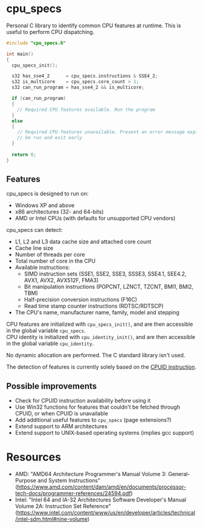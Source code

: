# cpu_specs
Personal C library to identify common CPU features at runtime. This is useful to perform CPU dispatching.

```c
#include "cpu_specs.h"

int main()
{
  cpu_specs_init();

  s32 has_sse4_2      = cpu_specs.instructions & SSE4_2;
  s32 is_multicore    = cpu_specs.core_count > 1;
  s32 can_run_program = has_sse4_2 && is_multicore;

  if (can_run_program)
  {
    // Required CPU features available. Run the program
  }
  else
  {
    // Required CPU features unavailable. Present an error message explaining why the program can't
    // be run and exit early
  }
  
  return 0;
}
```

## Features
cpu_specs is designed to run on:
- Windows XP and above
- x86 architectures (32- and 64-bits)
- AMD or Intel CPUs (with defaults for unsupported CPU vendors)

cpu_specs can detect:
- L1, L2 and L3 data cache size and attached core count
- Cache line size
- Number of threads per core
- Total number of core in the CPU
- Available instructions:
  - SIMD instruction sets (SSE1, SSE2, SSE3, SSSE3, SSE4.1, SEE4.2, AVX1, AVX2, AVX512F, FMA3)
  - Bit manipulation instructions (POPCNT, LZNCT, TZCNT, BMI1, BMI2, TBM)
  - Half-precision conversion instructions (F16C)
  - Read time stamp counter instructions (RDTSC/RDTSCP)
- The CPU's name, manufacturer name, family, model and stepping

CPU features are initialized with `cpu_specs_init()`, and are then accessible in the global
variable `cpu_specs`.  
CPU identity is initialized with `cpu_identity_init()`, and are then accessible in the global
variable `cpu_identity`.  
  
No dynamic allocation are performed. The C standard library isn't used.  
  
The detection of features is currently solely based on the [CPUID instruction](https://en.wikipedia.org/wiki/CPUID).  


## Possible improvements
- Check for CPUID instruction availability before using it
- Use Win32 functions for features that couldn't be fetched through CPUID, or when CPUID is unavailable
- Add additional useful features to `cpu_specs` (page extensions?)
- Extend support to ARM architectures
- Extend support to UNIX-based operating systems (implies gcc support)

# Resources
- AMD: "AMD64 Architecture Programmer's Manual Volume 3: General-Purpose and System Instructions"
  (https://www.amd.com/content/dam/amd/en/documents/processor-tech-docs/programmer-references/24594.pdf)
- Intel: "Intel 64 and IA-32 Architectures Software Developer's Manual Volume 2A: Instruction Set Reference"
  (https://www.intel.com/content/www/us/en/developer/articles/technical/intel-sdm.html#nine-volume)
